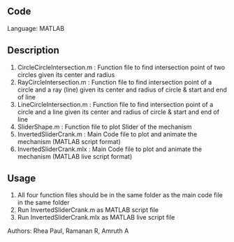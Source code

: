 ## Code
Language: MATLAB

## Description
1. CircleCircleIntersection.m : Function file to find intersection point of two circles given its center and radius
2. RayCircleIntersection.m    : Function file to find intersection point of a circle and a ray (line) given its center and radius of circle & start and end of line
3. LineCircleIntersection.m   : Function file to find intersection point of a circle and a line given its center and radius of circle & start and end of line
4. SliderShape.m              : Function file to plot Slider of the mechanism
5. InvertedSliderCrank.m      : Main Code file to plot and animate the mechanism (MATLAB script format)
6. InvertedSliderCrank.mlx    : Main Code file to plot and animate the mechanism (MATLAB live script format)

## Usage
1. All four function files should be in the same folder as the main code file in the same folder
2. Run InvertedSliderCrank.m as MATLAB script file
3. Run InvertedSliderCrank.mlx as MATLAB live script file

Authors: Rhea Paul, Ramanan R, Amruth A

